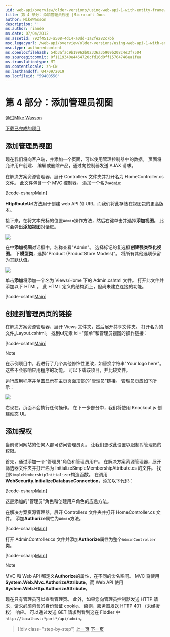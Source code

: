 ```yaml
---
uid: web-api/overview/older-versions/using-web-api-1-with-entity-framework-5/using-web-api-with-entity-framework-part-4
title: 第 4 部分：添加管理员视图 |Microsoft Docs
author: MikeWasson
description: ''
ms.author: riande
ms.date: 07/04/2012
ms.assetid: 792f4513-a508-4d14-a0dd-1a2fe282c7bb
msc.legacyurl: /web-api/overview/older-versions/using-web-api-1-with-entity-framework-5/using-web-api-with-entity-framework-part-4
msc.type: authoredcontent
ms.openlocfilehash: 54b3afac9b19962b02336a35909b208c4e3f7504
ms.sourcegitcommit: 0f1119340e4464720cfd16d0ff15764746ea1fea
ms.translationtype: MT
ms.contentlocale: zh-CN
ms.lasthandoff: 04/09/2019
ms.locfileid: "59400550"
---
```

# <a name="part-4-adding-an-admin-view"></a>第 4 部分：添加管理员视图

通过[Mike Wasson](https://github.com/MikeWasson)

[下载已完成的项目](http://code.msdn.microsoft.com/ASP-NET-Web-API-with-afa30545)

## <a name="add-an-admin-view"></a>添加管理员视图

现在我们将向客户端，并添加一个页面，可以使用管理控制器中的数据。 页面将允许用户创建、 编辑或删除产品，通过向控制器发送 AJAX 请求。

在解决方案资源管理器，展开 Controllers 文件夹并打开名为 HomeController.cs 文件。 此文件包含一个 MVC 控制器。 添加一个名为`Admin`:

[!code-csharp[Main](using-web-api-with-entity-framework-part-4/samples/sample1.cs)]

**HttpRouteUrl**方法用于创建 web API 的 URI，而我们将此存储在视图包的更高版本。

接下来，在将文本光标的位置`Admin`操作方法，然后右键单击并选择**添加视图**。 此时会弹出**添加视图**对话框。

![](using-web-api-with-entity-framework-part-4/_static/image1.png)

在中**添加视图**对话框中，名称查看"Admin"。 选择标记的复选框**创建强类型化视图**。 下**模型类**，选择"Product (ProductStore.Models)"。 将所有其他选项保留为其默认值。

![](using-web-api-with-entity-framework-part-4/_static/image2.png)

单击**添加**将添加一个名为 Views/Home 下的 Admin.cshtml 文件。 打开此文件并添加以下 HTML。 此 HTML 定义的结构页上，但尚未建立连接的功能。

[!code-cshtml[Main](using-web-api-with-entity-framework-part-4/samples/sample2.cshtml)]

## <a name="create-a-link-to-the-admin-page"></a>创建到管理员页的链接

在解决方案资源管理器，展开 Views 文件夹，然后展开共享文件夹。 打开名为的文件\_Layout.cshtml。 找到**ul**元素 id ="菜单"和管理员视图的操作链接：

[!code-cshtml[Main](using-web-api-with-entity-framework-part-4/samples/sample3.cshtml)]

> [!NOTE]
> 在示例项目中，我进行了几个其他修饰性更改，如替换字符串"Your logo here"。 这些不会影响应用程序的功能。 可以下载该项目，并比较文件。


运行应用程序并单击显示在主页页面顶部的"管理员"链接。 管理员页应如下所示：

![](using-web-api-with-entity-framework-part-4/_static/image3.png)

右现在，页面不会执行任何操作。 在下一步部分中，我们将使用 Knockout.js 创建动态 UI。

## <a name="add-authorization"></a>添加授权

当前访问网站的任何人都可访问管理员页。 让我们更改此设置以限制对管理员的权限。

首先，通过添加一个"管理员"角色和管理员用户。 在解决方案资源管理器，展开筛选器文件夹并打开名为 InitializeSimpleMembershipAttribute.cs 的文件。 找到`SimpleMembershipInitializer`构造函数。 在调用**WebSecurity.InitializeDatabaseConnection**，添加以下代码：

[!code-csharp[Main](using-web-api-with-entity-framework-part-4/samples/sample4.cs)]

这是添加的"管理员"角色和创建用户角色的应急方法。

在解决方案资源管理器，展开 Controllers 文件夹并打开 HomeController.cs 文件。 添加**Authorize**属性为`Admin`方法。

[!code-csharp[Main](using-web-api-with-entity-framework-part-4/samples/sample5.cs)]

打开 AdminController.cs 文件并添加**Authorize**属性为整个`AdminController`类。

[!code-csharp[Main](using-web-api-with-entity-framework-part-4/samples/sample6.cs)]

> [!NOTE]
> MVC 和 Web API 都定义**Authorize**的属性，在不同的命名空间。 MVC 将使用**System.Web.Mvc.AuthorizeAttribute**，而 Web API 使用**System.Web.Http.AuthorizeAttribute**。


现在只有管理员可以查看管理页。 此外，如果您向管理员控制器发送 HTTP 请求，请求必须包含的身份验证 cookie。 否则，服务器发送 HTTP 401 （未经授权） 响应。 可以通过发送 GET 请求到看到这在 Fiddler 中`http://localhost:*port*/api/admin`。

> [!div class="step-by-step"]
> [上一页](using-web-api-with-entity-framework-part-3.md)
> [下一页](using-web-api-with-entity-framework-part-5.md)
